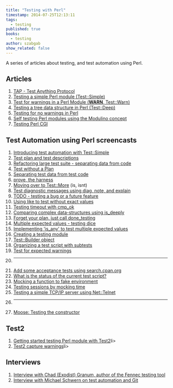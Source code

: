 ```yaml
---
title: "Testing with Perl"
timestamp: 2014-07-25T12:13:11
tags:
  - testing
published: true
books:
  - testing
author: szabgab
show_related: false
---
```



A series of articles about testing, and test automation using Perl.


## Articles


1. [TAP - Test Anything Protocol](/tap-test-anything-protocol)
1. [Testing a simple Perl module (Test::Simple)](/testing-a-simple-perl-module)
1. [Test for warnings in a Perl Module (__WARN__, Test::Warn)](/test-for-warnings-in-a-perl-module)
1. [Testing a tree data structure in Perl (Test::Deep)](/testing-a-tree-data-structure-in-perl)
1. [Testing for no warnings in Perl](/testing-for-no-warnings)
1. [Self testing Perl modules using the Modulino concept](/self-testing-with-modulino)
1. [Testing Perl CGI](/testing-perl-cgi)


## Test Automation using Perl screencasts

1. [Introducing test automation with Test::Simple](/introducing-test-simple)
1. [Test plan and test descriptions](/test-plan-and-test-descriptions)
1. [Refactoring large test suite - separating data from code](/refactoring-large-test-suite-separating-data-from-code)
1. [Test without a Plan](/test-without-a-plan)
1. [Separating test data from test code](/separating-test-data-from-test-code)
1. [prove, the harness](/prove-the-harness)
1. [Moving over to Test::More](/moving-over-to-test-more) (is, isnt)
1. [Test diagnostic messages using diag, note, and explain](/diag-note-explain)
1. [TODO - testing a bug or a future feature](/todo-testing-a-bug)
1. [Using like to test without exact values](/using-like-to-test-without-exact-values)
1. [Testing timeout with cmp_ok](/testing-timeout-with-cmp-ok)
1. [Comparing complex data-structures using is_deeply](/comparing-complex-data-structures-with-is-deeply)
1. [Forget your plan, just call done_testing](/done-testing)
1. [Multiple expected values - testing dice](/multiple-expected-values)
1. [Implementing 'is_any' to test multiple expected values](/is-any-to-test-multiple-expected-values)
1. [Creating a testing module](/is-any-create-test-module)
1. [Test::Builder object](/test-builder-object)
1. [Organizing a test script with subtests](/subtest)
1. [Test for expected warnings](/test-for-expected-warnings)
1. ---
1. [Add some acceptance tests using search.cpan.org](/add-some-acceptance-tests)
1. [What is the status of the current test script?](/what-is-the-status-of-the-current-test-script)
1. [Mocking a function to fake environment](/mocking-function-to-fake-environment)
1. [Testing sessions by mocking time](/testing-session-mocking-time)
1. [Testing a simple TCP/IP server using Net::Telnet](/testing-a-simple-tcpip-server)
1. ---
1. [Moose: Testing the constructor](/moose-test-constructor)


## Test2

1. [Getting started testing Perl module with Test2](/getting-started-with-test2)li>
1. [Test2 capture warnings](/test2-capture-warnings)li>


## Interviews

1. [Interview with Chad (Exodist) Granum, author of the Fennec testing tool](/chad-granum)
1. [Interview with Michael Schwern on test automation and Git](/michael-schwern-on-test-automation-and-git)



